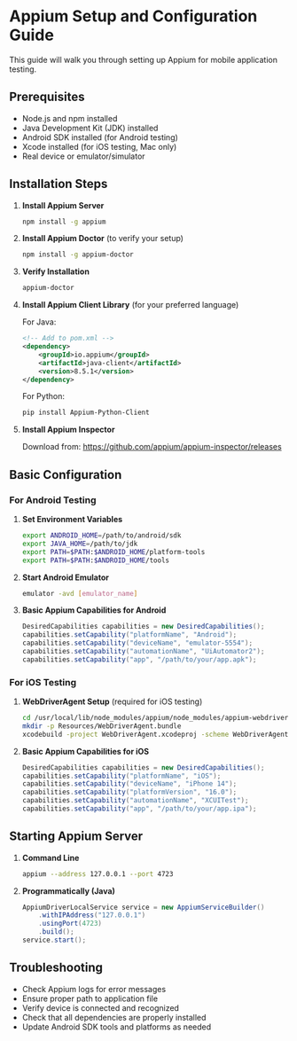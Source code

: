# Appium Setup and Configuration Guide

This guide will walk you through setting up Appium for mobile application testing.

## Prerequisites

- Node.js and npm installed
- Java Development Kit (JDK) installed
- Android SDK installed (for Android testing)
- Xcode installed (for iOS testing, Mac only)
- Real device or emulator/simulator

## Installation Steps

1. **Install Appium Server**

   ```bash
   npm install -g appium
   ```

2. **Install Appium Doctor** (to verify your setup)

   ```bash
   npm install -g appium-doctor
   ```

3. **Verify Installation**

   ```bash
   appium-doctor
   ```

4. **Install Appium Client Library** (for your preferred language)

   For Java:
   ```xml
   <!-- Add to pom.xml -->
   <dependency>
       <groupId>io.appium</groupId>
       <artifactId>java-client</artifactId>
       <version>8.5.1</version>
   </dependency>
   ```

   For Python:
   ```bash
   pip install Appium-Python-Client
   ```

5. **Install Appium Inspector**
   
   Download from: https://github.com/appium/appium-inspector/releases

## Basic Configuration

### For Android Testing

1. **Set Environment Variables**

   ```bash
   export ANDROID_HOME=/path/to/android/sdk
   export JAVA_HOME=/path/to/jdk
   export PATH=$PATH:$ANDROID_HOME/platform-tools
   export PATH=$PATH:$ANDROID_HOME/tools
   ```

2. **Start Android Emulator**

   ```bash
   emulator -avd [emulator_name]
   ```

3. **Basic Appium Capabilities for Android**

   ```java
   DesiredCapabilities capabilities = new DesiredCapabilities();
   capabilities.setCapability("platformName", "Android");
   capabilities.setCapability("deviceName", "emulator-5554");
   capabilities.setCapability("automationName", "UiAutomator2");
   capabilities.setCapability("app", "/path/to/your/app.apk");
   ```

### For iOS Testing

1. **WebDriverAgent Setup** (required for iOS testing)

   ```bash
   cd /usr/local/lib/node_modules/appium/node_modules/appium-webdriveragent
   mkdir -p Resources/WebDriverAgent.bundle
   xcodebuild -project WebDriverAgent.xcodeproj -scheme WebDriverAgentRunner -destination 'id=<device-id>' test
   ```

2. **Basic Appium Capabilities for iOS**

   ```java
   DesiredCapabilities capabilities = new DesiredCapabilities();
   capabilities.setCapability("platformName", "iOS");
   capabilities.setCapability("deviceName", "iPhone 14");
   capabilities.setCapability("platformVersion", "16.0");
   capabilities.setCapability("automationName", "XCUITest");
   capabilities.setCapability("app", "/path/to/your/app.ipa");
   ```

## Starting Appium Server

1. **Command Line**

   ```bash
   appium --address 127.0.0.1 --port 4723
   ```

2. **Programmatically (Java)**

   ```java
   AppiumDriverLocalService service = new AppiumServiceBuilder()
       .withIPAddress("127.0.0.1")
       .usingPort(4723)
       .build();
   service.start();
   ```

## Troubleshooting

- Check Appium logs for error messages
- Ensure proper path to application file
- Verify device is connected and recognized
- Check that all dependencies are properly installed
- Update Android SDK tools and platforms as needed
